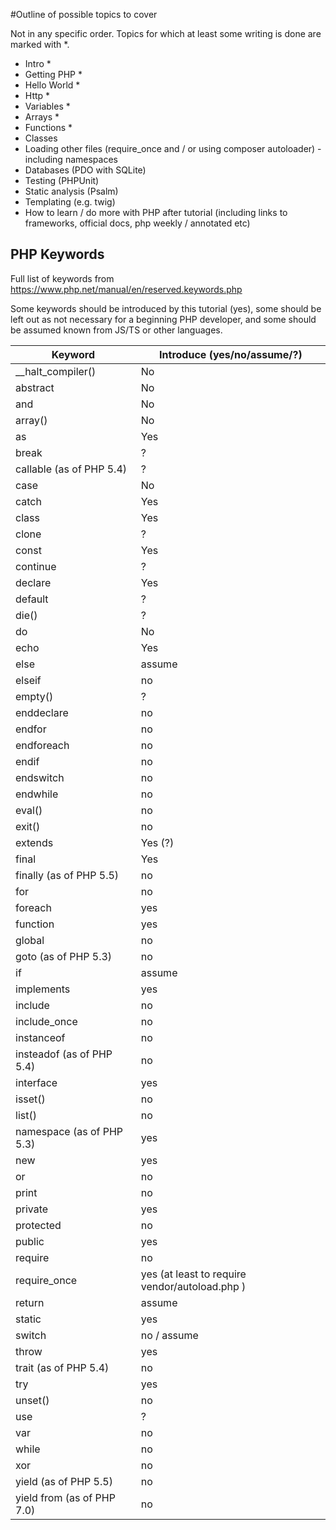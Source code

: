 #Outline of possible topics to cover

Not in any specific order. Topics for which at least some writing is done are marked with *.

* Intro * 
* Getting PHP * 
* Hello World * 
* Http * 
* Variables * 
* Arrays * 
* Functions * 
* Classes
* Loading other files (require_once and / or using composer autoloader) - including namespaces
* Databases (PDO with SQLite)
* Testing (PHPUnit)
* Static analysis (Psalm)
* Templating (e.g. twig)
* How to learn / do more with PHP after tutorial (including links to frameworks, official docs, php weekly / annotated etc)

## PHP Keywords
Full list of keywords from https://www.php.net/manual/en/reserved.keywords.php

Some keywords should be introduced by this tutorial (yes), some should be left out as not necessary
for a beginning PHP developer, and some should be assumed known from JS/TS or other languages. 

| Keyword                           | Introduce (yes/no/assume/?) |
| --------------------------------- | ---------------------- |
| __halt_compiler()      | No               |
| abstract      | No               |
| and      | No               |
| array()      | No               |
| as      | Yes               |
| break      | ?               |
| callable (as of PHP 5.4)      | ?               |
| case      | No               |
| catch      | Yes              |
| class      | Yes               |
| clone      | ?               |
| const      | Yes               |
| continue      | ?               |
| declare      | Yes               |
| default      | ?               |
| die()      | ?               |
| do      | No               |
| echo      | Yes               |
| else      | assume               |
| elseif      | no               |
| empty()      | ?               |
| enddeclare      | no               |
| endfor      | no               |
| endforeach      | no               |
| endif      | no                |
| endswitch      | no               |
| endwhile      | no               |
| eval()      | no               |
| exit()      | no               |
| extends      | Yes (?)               |
| final      | Yes               |
| finally (as of PHP 5.5)      | no               |
| for      | no               |
| foreach      | yes               |
| function      | yes               |
| global      | no               |
| goto (as of PHP 5.3)      | no               |
| if      | assume               |
| implements      | yes               |
| include      | no               |
| include_once      | no               |
| instanceof      | no               |
| insteadof (as of PHP 5.4)      | no               |
| interface      | yes               |
| isset()      |  no              |
| list()      |  no              |
| namespace (as of PHP 5.3)      |  yes              |
| new      |  yes              |
| or      |   no             |
| print      |  no              |
| private      |  yes              |
| protected      |  no              |
| public      |   yes             |
| require      |  no              |
| require_once      |  yes (at least to require vendor/autoload.php )              |
| return      |   assume             |
| static      |   yes             |
| switch      |  no / assume              |
| throw      |   yes             |
| trait (as of PHP 5.4)      |   no             |
| try      |   yes             |
| unset()      |   no             |
| use      |   ?             |
| var      |   no             |
| while      |  no              |
| xor      |  no              |
| yield (as of PHP 5.5)      |   no             |
| yield from (as of PHP 7.0)      |   no             |
